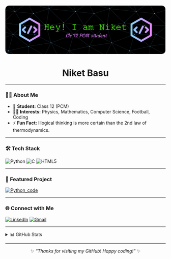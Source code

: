 
[![MasterHead](https://github.com/Dark-Niket/Dark-Niket/blob/main/github-header-image%20(2).png)](https://github.com/Dark-Niket)

<h1 align="center"> Niket Basu </h1>

---

### 👨‍🎓 About Me

- 🏫 **Student:** Class 12 (PCM)
- 🧑‍💻 **Interests:** Physics, Mathematics, Computer Science, Football, Coding
- ⚡ **Fun Fact:** Illogical thinking is more certain than the 2nd law of thermodynamics.

---

### 🛠️ Tech Stack

![Python](https://img.shields.io/badge/Python-14354C?style=flat-square&logo=python&logoColor=white)
![C](https://img.shields.io/badge/C-00599C?style=flat-square&logo=c&logoColor=white)
![HTML5](https://img.shields.io/badge/HTML5-E34F26?style=flat-square&logo=html5&logoColor=white)

---

### 🚀 Featured Project

[![Python_code](https://github-readme-stats.vercel.app/api/pin/?username=Dark-Niket&repo=Python_code&theme=dark)](https://github.com/Dark-Niket/Python_code)

---

### 🌐 Connect with Me

[![LinkedIn](https://img.shields.io/badge/LinkedIn-blue?style=flat-square&logo=linkedin&logoColor=white)](https://www.linkedin.com/in/niket-basu-b45926314/)
[![Gmail](https://img.shields.io/badge/Gmail-D14836?style=flat-square&logo=gmail&logoColor=white)](mailto:basuniket@gmail.com)

---

<details>
  <summary>📊 GitHub Stats</summary>
  
  ![Dark-Niket's GitHub stats](https://github-readme-stats.vercel.app/api?username=Dark-Niket&show_icons=true&theme=dark)
</details>

---

<div align="center">

✨ _“Thanks for visiting my GitHub! Happy coding!”_ ✨

</div>

